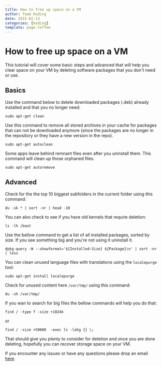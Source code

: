 ```yaml
---
title: How to free up space on a VM
author: Team Koding
date: 2015-02-13
categories: [koding]
template: page.toffee
---
```


# How to free up space on a VM

This tutorial will cover some basic steps and advanced that will help you clear space on your VM by deleting software packages that you don't need or use.

## Basics

Use the command below to delete downloaded packages (.deb) already installed and that you no longer need:

```
sudo apt-get clean
```

Use this command to remove all stored archives in your cache for packages that can not be downloaded anymore (since the packages are no longer in the repository or they have a new version in the repo).

```
sudo apt-get autoclean
```

Some apps leave behind remnant files even after you uninstall them. This command will clean up those orphaned files.

```
sudo apt-get autoremove
```

## Advanced

Check for the the top 10 biggest subfolders in the current folder using this command:

```
du -sk * | sort -nr | head -10
```

You can also check to see if you have old kernels that require deletion:

```
ls -lh /boot
```

Use the bellow command to get a list of all installed packages, sorted by size. If you see something big and you're not using it uninstall it.

```
dpkg-query -W --showformat='${Installed-Size} ${Package}\n' | sort -nr | less
```

You can clean unused language files with translations using the `localepurge` tool:

```
sudo apt-get install localepurge
```

Check for unused content here `/var/tmp/` using this command:

```
du -sh /var/tmp/
```

If you wan to search for big files the bellow commands will help you do that:

```
find / -type f -size +1024k
```

or

```
find / -size +50000  -exec ls -lahg {} \;
```

That should give you plenty to consider for deletion and once you are done deleting, hopefully you can recover storage space on your VM.

If you encounter any issues or have any questions please drop an email [here](mailto:support@koding.com).
